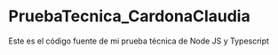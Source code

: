 # PruebaTecnica_CardonaClaudia
Este es el código fuente de mi prueba técnica de Node JS y Typescript 
